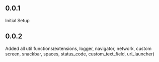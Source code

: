 ## 0.0.1

Initial Setup

## 0.0.2

Added all util functions(extensions, logger, navigator, network, custom screen, snackbar, spaces, status_code, custom_text_field, url_launcher)